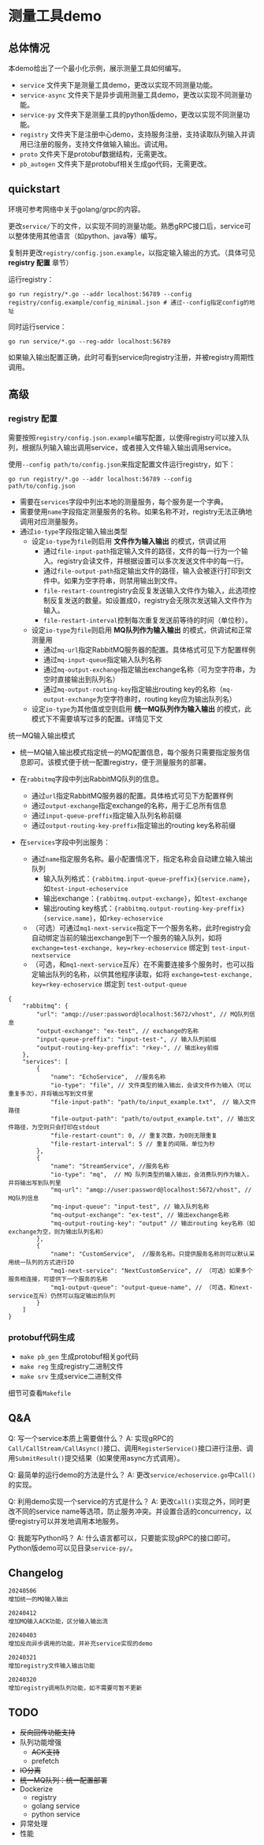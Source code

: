 # 测量工具demo

## 总体情况

本demo给出了一个最小化示例，展示测量工具如何编写。

* `service` 文件夹下是测量工具demo，更改以实现不同测量功能。
* `service-async` 文件夹下是异步调用测量工具demo，更改以实现不同测量功能。
* `service-py` 文件夹下是测量工具的python版demo，更改以实现不同测量功能。
* `registry` 文件夹下是注册中心demo，支持服务注册，支持读取队列输入并调用已注册的服务，支持文件做输入输出。调试用。
* `proto` 文件夹下是protobuf数据结构，无需更改。
* `pb_autogen` 文件夹下是protobuf相关生成go代码，无需更改。

## quickstart
环境可参考网络中关于golang/grpc的内容。

更改`service/`下的文件，以实现不同的测量功能。熟悉gRPC接口后，service可以整体使用其他语言（如python、java等）编写。

复制并更改`registry/config.json.example`，以指定输入输出的方式。（具体可见 **registry 配置** 章节）

运行registry：
```shell
go run registry/*.go --addr localhost:56789 --config registry/config.example/config_minimal.json # 通过--config指定config的地址
```

同时运行service：
```shell
go run service/*.go --reg-addr localhost:56789
```

如果输入输出配置正确，此时可看到service向registry注册，并被registry周期性调用。

## 高级

### registry 配置
需要按照`registry/config.json.example`编写配置，以使得registry可以接入队列，根据队列输入输出调用service，或者接入文件输入输出调用service。

使用`--config path/to/config.json`来指定配置文件运行registry，如下：
```shell
go run registry/*.go --addr localhost:56789 --config path/to/config.json
```

* 需要在`services`字段中列出本地的测量服务，每个服务是一个字典。
* 需要使用`name`字段指定测量服务的名称。如果名称不对，registry无法正确地调用对应测量服务。
* 通过`io-type`字段指定输入输出类型
  - 设定`io-type`为`file`则启用 **文件作为输入输出** 的模式，供调试用
    + 通过`file-input-path`指定输入文件的路径，文件的每一行为一个输入。registry会读文件，并根据设置可以多次发送文件中的每一行。
    + 通过`file-output-path`指定输出文件的路径，输入会被逐行打印到文件中。如果为空字符串，则禁用输出到文件。
    + `file-restart-count`registry会反复发送输入文件作为输入，此选项控制反复发送的数量。如设置成0，registry会无限次发送输入文件作为输入。
    + `file-restart-interval`控制每次重复发送前等待的时间（单位秒）。
  - 设定`io-type`为`file`则启用 **MQ队列作为输入输出** 的模式，供调试和正常测量用
    + 通过`mq-url`指定RabbitMQ服务器的配置。具体格式可见下方配置样例
    + 通过`mq-input-queue`指定输入队列名称
    + 通过`mq-output-exchange`指定输出exchange名称（可为空字符串，为空时直接输出到队列名）
    + 通过`mq-output-routing-key`指定输出routing key的名称（`mq-output-exchange`为空字符串时，routing key应为输出队列名）
  - 设定`io-type`为其他值或空则启用 **统一MQ队列作为输入输出** 的模式，此模式下不需要填写过多的配置。详情见下文

统一MQ输入输出模式
* 统一MQ输入输出模式指定统一的MQ配置信息，每个服务只需要指定服务信息即可。该模式便于统一配置registry，便于测量服务的部署。
* 在`rabbitmq`字段中列出RabbitMQ队列的信息。
  - 通过`url`指定RabbitMQ服务器的配置。具体格式可见下方配置样例
  - 通过`output-exchange`指定exchange的名称，用于汇总所有信息
  - 通过`input-queue-preffix`指定输入队列名称前缀
  - 通过`output-routing-key-preffix`指定输出的routing key名称前缀
  
* 在`services`字段中列出服务：
  - 通过`name`指定服务名称。最小配置情况下，指定名称会自动建立输入输出队列
    + 输入队列格式：`{rabbitmq.input-queue-preffix}{service.name}`，如`test-input-echoservice`
    + 输出exchange：`{rabbitmq.output-exchange}`，如`test-exchange`
    + 输出routing key格式：`{rabbitmq.output-routing-key-preffix}{service.name}`，如`rkey-echoservice`
  - （可选）可通过`mq1-next-service`指定下一个服务名称，此时registry会自动绑定当前的输出exchange到下一个服务的输入队列，如将 `exchange=test-exchange, key=rkey-echoservice` 绑定到 `test-input-nextservice`
  - （可选，和`mq1-next-service`互斥）在不需要连接多个服务时，也可以指定输出队列的名称，以供其他程序读取，如将 `exchange=test-exchange, key=rkey-echoservice` 绑定到 `test-output-queue`

```jsonc
{
    "rabbitmq": {
        "url": "amqp://user:password@localhost:5672/vhost", // MQ队列信息
        "output-exchange": "ex-test", // exchange的名称
        "input-queue-preffix": "input-test-", // 输入队列前缀
        "output-routing-key-preffix": "rkey-", // 输出key前缀
    },
    "services": [
        {
            "name": "EchoService",  //服务名称
            "io-type": "file", // 文件类型的输入输出，会读文件作为输入（可以重复多次），并将输出写到文件里
            "file-input-path": "path/to/input_example.txt",　// 输入文件路径
            "file-output-path": "path/to/output_example.txt", // 输出文件路径，为空则只会打印在stdout
            "file-restart-count": 0, // 重复次数，为0则无限重复
            "file-restart-interval": 5 // 重复的间隔，单位为秒
        },
        {
            "name": "StreamService", //服务名称
            "io-type": "mq",  // MQ 队列类型的输入输出，会消费队列作为输入，并将输出写到队列里
            "mq-url": "amqp://user:password@localhost:5672/vhost", // MQ队列信息
            "mq-input-queue": "input-test", // 输入队列名称
            "mq-output-exchange": "ex-test", // 输出exchange名称
            "mq-output-routing-key": "output" // 输出routing key名称（如exchange为空，则为输出队列名称）
        },
        {
            "name": "CustomService",  //服务名称。只提供服务名称则可以默认采用统一队列的方式进行IO
            "mq1-next-service": "NextCustomService", // （可选）如果多个服务相连接，可提供下一个服务的名称
            "mq1-output-queue": "output-queue-name", // （可选，和next-service互斥）仍然可以指定输出的队列
        }
    ]
}

```
### protobuf代码生成

* `make pb_gen` 生成protobuf相关go代码
* `make reg` 生成registry二进制文件
* `make srv` 生成service二进制文件

细节可查看`Makefile`


## Q&A

Q: 写一个service本质上需要做什么？
A: 实现gRPC的`Call/CallStream/CallAsync()`接口、调用`RegisterService()`接口进行注册、调用`SubmitResult()`提交结果（如果使用async方式调用）。

Q: 最简单的运行demo的方法是什么？
A: 更改`service/echoservice.go`中`Call()`的实现。

Q: 利用demo实现一个service的方式是什么？
A: 更改`Call()`实现之外，同时更改不同的service name等选项，防止服务冲突。并设置合适的concurrency，以便registry可以并发地调用本地服务。

Q: 我能写Python吗？
A: 什么语言都可以，只要能实现gRPC的接口即可。Python版demo可以见目录`service-py/`。

## Changelog
```
20240506
增加统一的MQ输入输出

20240412
增加MQ输入ACK功能，区分输入输出流

20240403
增加反向异步调用的功能，并补充service实现的demo

20240321
增加registry文件输入输出功能

20240320
增加registry调用队列功能，如不需要可暂不更新
```

## TODO
* ~~反向回传功能支持~~
* 队列功能增强
  - ~~ACK支持~~
  - prefetch
* ~~IO分离~~
* ~~统一MQ队列：统一配置部署~~
* Dockerize
  - registry
  - golang service
  - python service
* 异常处理
* 性能

